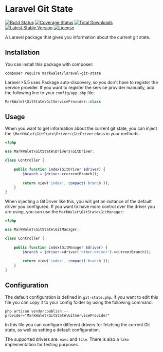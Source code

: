 # Laravel Git State

[![Build Status](https://travis-ci.org/markwalet/laravel-git-state.svg?branch=master)](https://travis-ci.org/markwalet/laravel-git-state)
[![Coverage Status](https://coveralls.io/repos/github/markwalet/laravel-git-state/badge.svg?branch=master)](https://coveralls.io/github/markwalet/laravel-git-state?branch=master)
[![Total Downloads](https://poser.pugx.org/markwalet/laravel-git-state/downloads)](https://packagist.org/packages/markwalet/laravel-git-state)
[![Latest Stable Version](https://poser.pugx.org/markwalet/laravel-git-state/v/stable)](https://packagist.org/packages/markwalet/laravel-git-state)
[![License](https://poser.pugx.org/markwalet/laravel-git-state/license)](https://packagist.org/packages/markwalet/laravel-git-state)

A Laravel package that gives you information about the current git state.

## Installation
You can install this package with composer:

```shell
composer require markwalet/laravel-git-state
```

Laravel >5.5 uses Package auto-discovery, so you don't have to register the service provider. If you want to register the service provider manually, add the following line to your `config/app.php` file:

```php
MarkWalet\GitState\GitServiceProvider::class
```

## Usage
When you want to get information about the current git state, you can inject the `\MarkWalet\GitState\Drivers\GitDriver` class in your methods:

```php
<?php

use MarkWalet\GitState\Drivers\GitDriver;

class Controller {
    
    public function index(GitDriver $driver) {
        $branch = $driver->currentBranch();
        
        return view('index', compact('branch'));
    }
}
```
When injecting a GitDriver like this, you will get an instance of the default driver you configured. If you want to have more control over the driver you are using, you can use the `MarkWalet\GitState\GitManager`:

```php
<?php

use MarkWalet\GitState\GitManager;

class Controller {
    
    public function index(GitManager $driver) {
        $branch = $driver->driver('other-driver')->currentBranch();
        
        return view('index', compact('branch'));
    }
}
```
## Configuration

The default configuration is defined in `git-state.php`. If you want to edit this file you can copy it to your config folder by using the following command:
```shell
php artisan vendor:publish --provider="MarkWalet\GitState\GitServiceProvider"
```

In this file you can configure different drivers for fetching the current Git state, as well as setting a default configuration.

The supported drivers are: `exec` and `file`. There is also a `fake` implementation for testing purposes.
